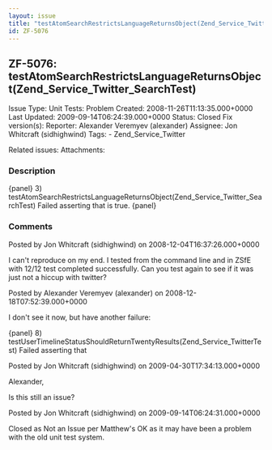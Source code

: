 ```yaml
---
layout: issue
title: "testAtomSearchRestrictsLanguageReturnsObject(Zend_Service_Twitter_SearchTest)"
id: ZF-5076
---
```


ZF-5076: testAtomSearchRestrictsLanguageReturnsObject(Zend\_Service\_Twitter\_SearchTest)
-----------------------------------------------------------------------------------------

 Issue Type: Unit Tests: Problem Created: 2008-11-26T11:13:35.000+0000 Last Updated: 2009-09-14T06:24:39.000+0000 Status: Closed Fix version(s): 
 Reporter:  Alexander Veremyev (alexander)  Assignee:  Jon Whitcraft (sidhighwind)  Tags: - Zend\_Service\_Twitter
 
 Related issues: 
 Attachments: 
### Description

{panel} 3) testAtomSearchRestrictsLanguageReturnsObject(Zend\_Service\_Twitter\_SearchTest) Failed asserting that is true. {panel}

 

 

### Comments

Posted by Jon Whitcraft (sidhighwind) on 2008-12-04T16:37:26.000+0000

I can't reproduce on my end. I tested from the command line and in ZSfE with 12/12 test completed successfully. Can you test again to see if it was just not a hiccup with twitter?

 

 

Posted by Alexander Veremyev (alexander) on 2008-12-18T07:52:39.000+0000

I don't see it now, but have another failure:

{panel} 8) testUserTimelineStatusShouldReturnTwentyResults(Zend\_Service\_TwitterTest) Failed asserting that

 

 

Posted by Jon Whitcraft (sidhighwind) on 2009-04-30T17:34:13.000+0000

Alexander,

Is this still an issue?

 

 

Posted by Jon Whitcraft (sidhighwind) on 2009-09-14T06:24:31.000+0000

Closed as Not an Issue per Matthew's OK as it may have been a problem with the old unit test system.

 

 